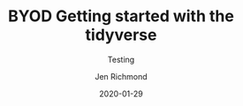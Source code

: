 ---
author: Jen Richmond
categories:
- workshop
- R
date: "2020-01-29"
date_end: "2020-01-29"
draft: false
event: R-Ladies Sydney
event_url: https://www.meetup.com/en-AU/rladies-sydney/events/267816515/
excerpt: Here is a talk I gave for R-Ladies Sydney about how tidyverse basics, using your own data.
featured: true
layout: single
links:
- icon: door-open
  icon_pack: fas
  name: slides
  url: https://jennyslides.netlify.app/byod/
- icon: github
  icon_pack: fab
  name: code
  url: https://github.com/jenrichmond/slides/tree/master/byod
location: Sydney, Australia
show_post_time: false
subtitle: Testing
title: BYOD Getting started with the tidyverse
---
